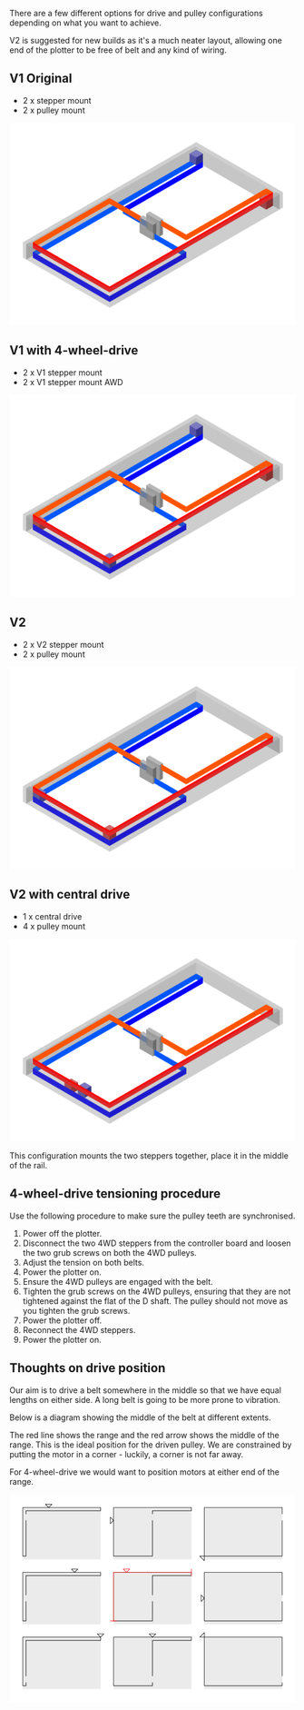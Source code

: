 There are a few different options for drive and pulley configurations depending on what you want to achieve.

V2 is suggested for new builds as it's a much neater layout, allowing one end of the plotter to be free of belt and any kind of wiring.

## V1 Original

* 2 x stepper mount
* 2 x pulley mount

![V1](./../images/V1.png)

## V1 with 4-wheel-drive

* 2 x V1 stepper mount
* 2 x V1 stepper mount AWD

![V1AWD](./../images/4WD.png)


## V2

* 2 x V2 stepper mount
* 2 x pulley mount

![V2](./../images/V2.png)


## V2 with central drive

* 1 x central drive
* 4 x pulley mount

![V2 central drive](./../images/Central.png)

This configuration mounts the two steppers together, place it in the middle of the rail.


## 4-wheel-drive tensioning procedure

Use the following procedure to make sure the pulley teeth are synchronised.

1. Power off the plotter.
2. Disconnect the two 4WD steppers from the controller board and loosen the two grub screws on both the 4WD pulleys.
3. Adjust the tension on both belts.
4. Power the plotter on.
5. Ensure the 4WD pulleys are engaged with the belt.
6. Tighten the grub screws on the 4WD pulleys, ensuring that they are not tightened against the flat of the D shaft. The pulley should not move as you tighten the grub screws.
7. Power the plotter off.
8. Reconnect the 4WD steppers.
9. Power the plotter on.

## Thoughts on drive position

Our aim is to drive a belt somewhere in the middle so that we have equal lengths on either side. A long belt is going to be more prone to vibration.

Below is a diagram showing the middle of the belt at different extents.

The red line shows the range and the red arrow shows the middle of the range. This is the ideal position for the driven pulley. We are constrained by putting the motor in a corner - luckily, a corner is not far away.

For 4-wheel-drive we would want to position motors at either end of the range.

![V2 central drive](./../images/drivePosition.png)

